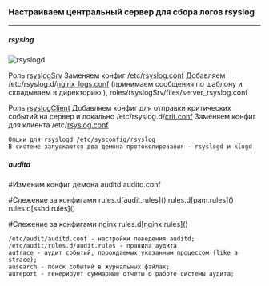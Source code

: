 ### Настраиваем центральный сервер для сбора логов rsyslog
--------
##### rsyslog
![rsyslogd](https://github.com/kyourselfer/OTUS_LinuxAdmin201804/blob/master/lesson21_Journald_ELK/img/rsyslogd.gif)

Роль [rsyslogSrv](https://github.com/kyourselfer/OTUS_LinuxAdmin201804/blob/master/lesson21_Journald_ELK/roles/rsyslogSrv/tasks/main.yml)
Заменяем конфиг /etc/[rsyslog.conf](https://github.com/kyourselfer/OTUS_LinuxAdmin201804/blob/master/lesson21_Journald_ELK/roles/rsyslogSrv/files/server_rsyslog.conf)
Добавляем /etc/rsyslog.d/[nginx_logs.conf](https://github.com/kyourselfer/OTUS_LinuxAdmin201804/blob/master/lesson21_Journald_ELK/roles/rsyslogSrv/files/server_rsyslog_nginx.conf) (принимаем сообщения по шаблону и складываем в директорию ), roles/rsyslogSrv/files/server_rsyslog.conf

Роль [rsyslogClient](https://github.com/kyourselfer/OTUS_LinuxAdmin201804/blob/master/lesson21_Journald_ELK/roles/rsyslogClient/tasks/main.yml)
Добавляем конфиг для отправки критических событий на сервер и локально
/etc/rsyslog.d/[crit.conf](https://github.com/kyourselfer/OTUS_LinuxAdmin201804/blob/master/lesson21_Journald_ELK/roles/rsyslogClient/files/crit.conf)
Заменяем конфиг для клиента 
/etc/[rsyslog.conf](https://github.com/kyourselfer/OTUS_LinuxAdmin201804/blob/master/lesson21_Journald_ELK/roles/rsyslogClient/files/client_rsyslog.conf)

```
Опции для rsyslogd /etc/sysconfig/rsyslog
В системе запускаются два демона протоколирования - rsyslogd и klogd
```


##### auditd
#Изменим конфиг демона auditd
auditd.conf

#Cлежение за конфигами
rules.d\[audit.rules]()
rules.d\[pam.rules]()
rules.d\[sshd.rules]()

#Слежение за конфигами nginx
rules.d\[nginx.rules]()
```
/etc/audit/auditd.conf - настройки поведения auditd;
/etc/audit/rules.d/audit.rules - правила аудита
autrace - аудит событий, порождаемых указанным процессом (like a strace);
ausearch - поиск событий в журнальных файлах;
aureport - генерирует суммарные отчеты о работе системы аудита;
```
